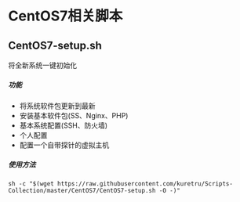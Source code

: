 # CentOS7相关脚本
## CentOS7-setup.sh
将全新系统一键初始化
##### 功能
* 将系统软件包更新到最新
* 安装基本软件包(SS、Nginx、PHP)
* 基本系统配置(SSH、防火墙)
* 个人配置
* 配置一个自带探针的虚拟主机
##### 使用方法
```
sh -c "$(wget https://raw.githubusercontent.com/kuretru/Scripts-Collection/master/CentOS7/CentOS7-setup.sh -O -)"
```

